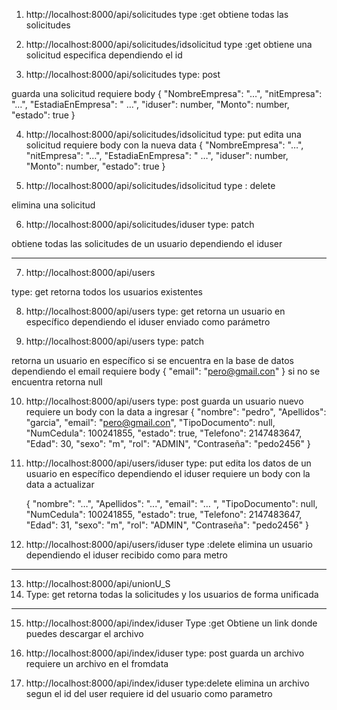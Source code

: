 1.	http://localhost:8000/api/solicitudes
type :get
obtiene todas las solicitudes

2.	http://localhost:8000/api/solicitudes/idsolicitud
type :get
obtiene una solicitud especifica dependiendo el id


3.	http://localhost:8000/api/solicitudes
type: post 

guarda una solicitud requiere body
{
    "NombreEmpresa": "…",
    "nitEmpresa": "…",
    "EstadiaEnEmpresa": " …",
    "iduser": number,
    "Monto": number,
    "estado": true
}

4.	http://localhost:8000/api/solicitudes/idsolicitud
type: put
edita una solicitud requiere body con la nueva data 
{
    "NombreEmpresa": "…",
    "nitEmpresa": "…",
    "EstadiaEnEmpresa": " …",
    "iduser": number,
    "Monto": number,
    "estado": true
}

5.	http://localhost:8000/api/solicitudes/idsolicitud
type : delete

elimina una solicitud

6.	http://localhost:8000/api/solicitudes/iduser
type: patch

obtiene todas las solicitudes de un usuario dependiendo el iduser
____________________________________________________________________

7.	http://localhost:8000/api/users

type: get
retorna todos los usuarios existentes 

8.	http://localhost:8000/api/users
type: get
retorna un usuario en específico dependiendo el iduser enviado como parámetro 

9.	http://localhost:8000/api/users
type: patch

retorna un usuario en específico si se encuentra en  la base de datos dependiendo el email requiere body
{
    "email": "pero@gmail.con"
}
 si no se encuentra retorna null

10.	 http://localhost:8000/api/users
type: post 
guarda un usuario nuevo requiere un body con la data a ingresar
    {
        "nombre": "pedro",
        "Apellidos": "garcia",
        "email": "pero@gmail.con",
        "TipoDocumento": null,
        "NumCedula": 100241855,
        "estado": true,
        "Telefono": 2147483647,
        "Edad": 30,
        "sexo": "m",
        "rol": "ADMIN",
        "Contraseña": "pedo2456"
    }
11.	http://localhost:8000/api/users/iduser
type: put
edita los datos de un usuario en específico dependiendo el iduser requiere un body con la data a actualizar

    {
        "nombre": "…",
        "Apellidos": "...",
        "email": "… ",
        "TipoDocumento": null,
        "NumCedula": 100241855,
        "estado": true,
        "Telefono": 2147483647,
        "Edad": 31,
        "sexo": "m",
        "rol": "ADMIN",
        "Contraseña": "pedo2456"
    }

12.	http://localhost:8000/api/users/iduser
type :delete
elimina un usuario dependiendo el iduser recibido como para metro 
____________________________________________________________________________________________________

13.	http://localhost:8000/api/unionU_S
14.	Type: get
retorna todas la solicitudes y los usuarios de forma unificada


_______________________________________________________________________________

15.	http://localhost:8000/api/index/iduser
Type :get 
Obtiene un link donde puedes descargar el archivo


16.	http://localhost:8000/api/index/iduser
type: post
guarda un archivo requiere un archivo en el fromdata

17. http://localhost:8000/api/index/iduser
type:delete
elimina un archivo segun el id del user requiere id del usuario como parametro

